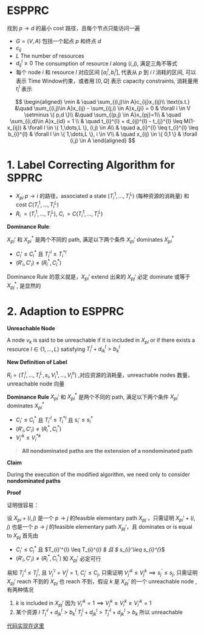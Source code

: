 <script type="text/x-mathjax-config">
  MathJax.Hub.Config({
    tex2jax: {
      inlineMath: [ ['$','$'], ["\\(","\\)"] ],
      processEscapes: true
    }
  });
</script>
<script type="text/x-mathjax-config">
  MathJax.Hub.Config({
    tex2jax: {
      inlineMath: [ ['$','$'], ["\\(","\\)"] ],
      processEscapes: true
    }
  });
</script>
# ESPPRC

找到 $p\to d$ 的最小 cost 路径，且每个节点只能访问一遍 

- $G=(V,A)$  包括一个起点 $p$ 和终点 $d$
- $c_{ij}$
- $L$ The number of resources  
- $d_{ij}^{l}\geq0$ The consumption of resource $l$ along $(i,j)$, 满足三角不等式 
- 每个 node $i$ 和 resource $l$ 对应区间 $[a_{i}^{l},b_{i}^{l}]$, 代表从 $p$ 到 $i$ $l$ 消耗的区间, 可以表示 Time Window约束，或者用 $[0,Q]$ 表示 capacity constraints, 消耗量用 $t_{i}^{l}$ 表示

$$
\begin{aligned}
	\min & \quad \sum_{(i,j)\in A}c_{ij}x_{ij}\\
	\text{s.t.} &\quad \sum_{(i,j)\in A}x_{ij} - \sum_{(j,i) \in A}x_{ji} = 0 & \forall i \in V \setminus \{ p,d \}\\
	&\quad \sum_{(p,j) \in A}x_{pj}=1\\ 
	& \quad \sum_{(i,d)\in A}x_{id} = 1 \\ 
	& \quad t_{i}^{l} + d_{ij}^{l} - t_{j}^{l} \leq M(1-x_{ij})  & \forall l \in \{ 1,\dots,L \}, (i,j) \in A\\  
	& \quad a_{i}^{l} \leq t_{i}^{l} \leq b_{i}^{l} & \forall l \in \{ 1,\dots,L \}, i \in V\\ 
	& \quad x_{ij} \in \{ 0,1 \} & \forall (i,j) \in A
\end{aligned}
$$


# 1. Label Correcting Algorithm  for SPPRC 

- $X_{pi}$ $p\to i$ 的路径，associated a state $(T_{i}^{1},\dots,T_{i}^{L})$ (每种资源的消耗量) 和 cost $C(T_{i}^{1},\dots,T_{i}^{L})$
- $R_{i}$ $=(T_{i}^{1},\dots,T_{i}^{L})$, $C_{i}$ $=C(T_{i}^{1},\dots,T_{i}^{L})$


**Dominance Rule**:

$X_{pi}'$ 和 $X_{p i }^{*}$ 是两个不同的 path, 满足以下两个条件 $X_{p i}'$ dominates $X_{pi}^{*}$
- $C_{i}'\leq C_{i}^{*}$ 且 $T_{i}'^{l} \leq T_{i}^{*l}$
- $(R'_{i}, C'_{i}) \neq (R^{*}_{i},C^{*}_{i})$

Dominance Rule 的意义就是，$X_{p i }'$ extend 出来的 $X_{p j}'$ 必定 dominate 或等于 $X_{p j }^{*}$, 是显然的




# 2. Adaption to ESPPRC  




**Unreachable Node**


A node $v_{k}$ is said to be unreachable if it is included in $X_{p i}$ or if there exists a resource $l \in \{ 1,\dots,L \}$ satisfying $T_{i}^{l}+d_{ik}^{l} > b_{k}^{l}$ 

**New Definition of Label** 


$R_{i}=(T_{i}^{l},\dots,T_{i}^{L},s_{i},V_{i}^{1},\dots,V_{i}^{n})$ ,对应资源的消耗量，unreachable nodes 数量，unreachable node 向量

**Dominance Rule**
$X_{pi}'$ 和 $X_{p i }^{*}$ 是两个不同的 path, 满足以下两个条件 $X_{p i}'$ dominates $X_{pi}^{*}$
- $C_{i}'\leq C_{i}^{*}$ 且 $T_{i}'^{l} \leq T_{i}^{*l}$ 且 $s_{i}'\leq s_{i}^{*}$
- $(R'_{i}, C'_{i})\neq (R^{*}_{i},C^{*}_{i})$
- $V_{i}'^{k}\leq V_{i}^{*k}$

>**All nondominated paths are the extension of a nondominated path**

**Claim** 

During the execution of the modified algorithm, we need only to consider **nondominated paths** 

**Proof**


证明很容易：

设 $X_{p i}+(i,j)$ 是一个 $p\to j$ 的feasible elementary path $X_{pj}$ ，只需证明 $X_{p i}'+(i,j)$ 也是一个 $p\to j$ 的feasible elementary path $X_{pj}'$，且 dominates or is equal to $X_{pj}$
首先由
- $C_{i}'\leq C_{i}^{*}$ 且 $T_{i}'^{l} \leq T_{i}^{*l} $ 且 $ s_{i}'\leq s_{i}^{*}$
- $(R'_{i}, C'_{i})\neq (R^{*}_{i},C^{*}_{i})$
知 $X_{pj}'$ 必定可行

易知 $T_{j}'^{l} \leq T_{j}^{l}$, 且 $V_{j}^{'l}=V_{j}^{j}=1$, $C_{j}'\leq C_{j}$, 只需证明 $V_{j}'^{k}\leq V_{j}^k\implies s_{j}^{'}\leq s_{j}$, 只需证明 $X_{p j}'$ reach 不到的 $X_{pj}$ 也 reach 不到，假设 $k$ 是 $X_{pj}'$ 的一个 unreachable node ,有两种情况
1. $k$ is included in $X_{pj}'$  因为 $V_{i}'^{k}=1\implies V_{j}^{k}\geq V_{i}^{k} \geq V_{i}'^{k}=1$
2. 某个资源 $l$ $T_{j}'^{l} + d_{jk}^{l}  >b_{k}^{l}$  $T_{j}^{l} + d_{jk}^{l} >T_{j}'^{l} +d_{jk}^{l}>b_{k}$ 所以 unreachable 

[代码实现在这里](ESPPRC.py)